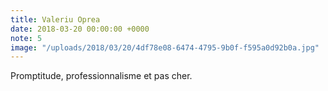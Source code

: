 ```yaml
---
title: Valeriu Oprea
date: 2018-03-20 00:00:00 +0000
note: 5
image: "/uploads/2018/03/20/4df78e08-6474-4795-9b0f-f595a0d92b0a.jpg"
---
```

Promptitude, professionnalisme et pas cher.